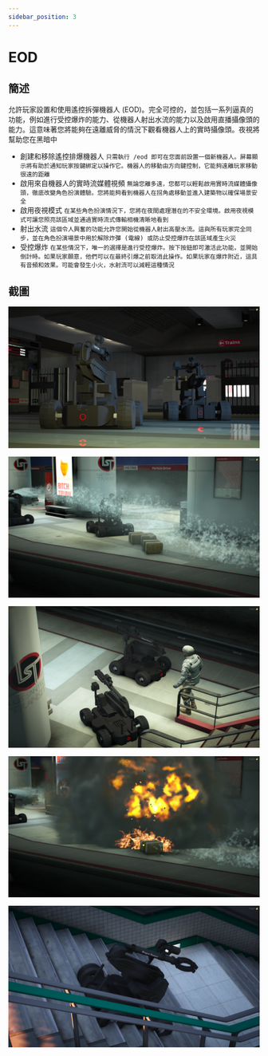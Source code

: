 ```yaml
---
sidebar_position: 3
---
```


# EOD

## 簡述

允許玩家設置和使用遙控拆彈機器人 (EOD)。完全可控的，並包括一系列逼真的功能，例如進行受控爆炸的能力、從機器人射出水流的能力以及啟用直播攝像頭的能力。這意味著您將能夠在遠離威脅的情況下觀看機器人上的實時攝像頭。夜視將幫助您在黑暗中

- 創建和移除遙控排爆機器人 ```只需執行 /eod 即可在您面前設置一個新機器人。屏幕顯示將有助於通知玩家按鍵綁定以操作它。機器人的移動由方向鍵控制，它能夠遠離玩家移動很遠的距離```
- 啟用來自機器人的實時流媒體視頻 ```無論您離多遠，您都可以輕鬆啟用實時流媒體攝像頭，徹底改變角色扮演體驗。您將能夠看到機器人在拐角處移動並進入建築物以確保場景安全```
- 啟用夜視模式 ```在某些角色扮演情況下，您將在夜間處理潛在的不安全環境。啟用夜視模式可讓您照亮該區域並通過實時流式傳輸相機清晰地看到```
- 射出水流 ```這個令人興奮的功能允許您開始從機器人射出高壓水流。這與所有玩家完全同步，並在角色扮演場景中用於解除炸彈 (電線) 或防止受控爆炸在該區域產生火災```
- 受控爆炸 ```在某些情況下，唯一的選擇是進行受控爆炸。按下按鈕即可激活此功能，並開始倒計時。如果玩家願意，他們可以在最終引爆之前取消此操作。如果玩家在爆炸附近，這具有音頻和效果。可能會發生小火，水射流可以減輕這種情況```

## 截圖

![eod1](img/eod1.png)

![eod2](img/eod2.png)

![eod3](img/eod3.png)

![eod4](img/eod4.png)

![eod5](img/eod5.png)